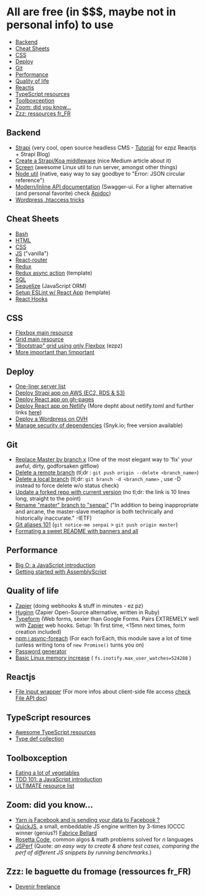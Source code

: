 # All are free (in $$$, maybe not in personal info) to use
  - [Backend](#backend)
  - [Cheat Sheets](#cheat-sheets)
  - [CSS](#css)
  - [Deploy](#deploy)
  - [Git](#git)
  - [Performance](#performance)
  - [Quality of life](#quality-of-life)
  - [Reactjs](#reactjs)
  - [TypeScript resources](#typescript-resources)
  - [Toolboxception](#toolboxception)
  - [Zoom: did you know...](#did-you-know)
  - [Zzz: ressources fr_FR](#le-baguette-du-fromage-ressources-frfr)


## Backend
- [Strapi][3] (very cool, open source headless CMS - [Tutorial][5] for ezpz Reactjs + Strapi Blog)
- [Create a Strapi/Koa middleware][23] (nice Medium article about it)
- [Screen][4] (awesome Linux util to run server, amongst other things)
- [Node util][25] (native, easy way to say goodbye to "Error: JSON circular reference")
- [Modern/Inline API documentation][32] (Swagger-ui. For a ligher alternative (and personal favorite) check [Apidoc][33])
- [Wordpress .htaccess tricks][36]

## Cheat Sheets
- [Bash][51]
- [HTML][52]
- [CSS][53]
- [JS][50] ("vanilla")
- [React-router][54]
- [Redux][55]
- [Redux async action][48] (template)
- [SQL][49]
- [Sequelize][45] (JavaScript ORM)
- [Setup ESLint w/ React App][46] (template)
- [React Hooks][57]

## CSS
- [Flexbox main resource][17]
- [Grid main resource][26]
- ["Bootstrap" grid using only Flexbox][43] (ezpz)
- [More important than !important][16]

## Deploy
- [One-liner server list][1]
- [Deploy Strapi app on AWS (EC2, RDS & S3)][9]
- [Deploy React app on gh-pages][13]
- [Deploy React app on Netlify][14] (More depht about netlify.toml and further links [here][15])
- [Deploy a Wordpress on OVH][24]
- [Manage security of dependencies][31] (Snyk.io; free version available)

## Git
- [Replace Master by branch x][10] (One of the most elegant way to 'fix' your awful, dirty, godforsaken gitflow)
- [Delete a remote branch][11] (tl;dr : `git push origin --delete <branch_name>`)
- [Delete a local branch][12] (tl;dr: `git branch -d <branch_name>` , use -D instead to force delete w/o status check)
- [Update a forked repo with current version][21] (no tl;dr: the link is 10 lines long, straight to the point)
- [Rename "master" branch to "senpai"][56] ("In addition to being inappropriate and arcane, the master-slave metaphor is both technically and historically inaccurate." -IETF)
- [Git aliases 101][58] (`git notice-me senpai` > `git push origin master`)
- [Formating a sweet README with banners and all][30]

## Performance
- [Big O: a JavaScript introduction][19]
- [Getting started with AssemblyScript][20]

## Quality of life
- [Zapier][6] (doing webhooks & stuff in minutes - ez pz)
- [Huginn][44] (Zapier Open-Source alternative, written in Ruby)
- [Typeform][7] (Web forms, sexier than Google Forms. Pairs EXTREMELY well with [Zapier][6] web hooks. Setup: 1h first time, <15mn next times, form creation included)
- [npm i async-foreach][27] (For each forEach, this module save a lot of time (unless writing tons of `new Promise()` turns you on)
- [Password generator][37]
- [Basic Linux memory increase][47] ( `fs.inotify.max_user_watches=524288` )

## Reactjs
- [File input wrapper][28] (For more infos about client-side file access [check File API doc][29])

## TypeScript resources
- [Awesome TypeScript resources][34]
- [Type def collection][35]

## Toolboxception
- [Eating a lot of vegetables][2]
- [TDD 101: a JavaScript introduction][42]
- [ULTIMATE resource list][18]

## Zoom: did you know...
- [Yarn is Facebook and is sending your data to Facebook ?][22]
- [QuickJS][38], a small, embeddable JS engine written by 3-times IOCCC winner (genius?) [Fabrice Bellard][39]
- [Rosetta Code][40], common algos & math problems solved for *n* languages
- [JSPerf][41] (Quote: *an easy way to create & share test cases, comparing the perf of different JS snippets by running benchmarks.*)

## Zzz: le baguette du fromage (ressources fr_FR)
- [Devenir freelance][8]

[1]: https://gist.github.com/willurd/5720255
[2]: https://github.com/digitalfu/developer-reference-resources-on-github
[3]: https://strapi.io/documentation/3.0.0-beta.x/getting-started/quick-start.html
[4]: https://linuxize.com/post/how-to-use-linux-screen/
[5]: https://medium.com/@adeyinkakazeemolufemioluoje/create-a-blog-with-react-and-strapi-cc3d8f0f01e1
[6]: https://zapier.com/
[7]: https://www.typeform.com/
[8]: https://github.com/etnbrd/awesome-freelance-fr
[9]: https://github.com/61FINTECH/deploy-strapi-on-aws
[10]: https://stackoverflow.com/a/2862938/11894221
[11]: https://stackoverflow.com/a/2003515/11894221
[12]: https://stackoverflow.com/a/10999165/11894221
[13]: https://devhoot.ooo/how-to-host-react-websites-on-github.-a-comprehensive-guide!/
[14]: https://create-react-app.dev/docs/deployment/#netlify
[15]: https://hackernoon.com/netlify-continuous-deployment-github-react-lambdaschool-67f3ae658d31
[16]: https://paulbakaus.com/2017/07/27/more-important-than-important/
[17]: https://css-tricks.com/snippets/css/a-guide-to-flexbox/
[18]: https://github.com/sindresorhus/awesome
[19]: https://medium.com/cesars-tech-insights/big-o-notation-javascript-25c79f50b19b
[20]: https://www.sitepen.com/blog/getting-started-with-assemblyscript/
[21]: https://medium.com/@topspinj/how-to-git-rebase-into-a-forked-repo-c9f05e821c8a
[22]: https://engineering.fb.com/web/yarn-a-new-package-manager-for-javascript/
[23]: https://medium.com/@prakash.gangurde/how-to-create-a-middleware-for-strapi-f80a24876fc9
[24]: https://girlknowstech.com/how-to-install-wordpress-on-ovh-server/
[25]: https://stackoverflow.com/a/18354289
[26]: https://css-tricks.com/snippets/css/complete-guide-grid/
[27]: https://www.npmjs.com/package/async-foreach
[28]: https://github.com/greena13/react-simple-file-input#readme
[29]: https://developer.mozilla.org/en-US/docs/Web/API/File
[30]: https://glebbahmutov.com/blog/how-i-organize-readme/
[31]: https://snyk.io/
[32]: https://swagger.io/tools/swagger-ui/
[33]: https://apidocjs.com/
[34]: https://github.com/dzharii/awesome-typescript
[35]: https://github.com/DefinitelyTyped/DefinitelyTyped
[36]: https://perishablepress.com/stupid-htaccess-tricks/
[37]: https://passwordsgenerator.net/
[38]: https://bellard.org/quickjs/
[39]: https://en.wikipedia.org/wiki/Fabrice_Bellard
[40]: http://www.rosettacode.org/wiki/Category:Programming_Tasks
[41]: https://jsperf.com/
[42]: https://github.com/dwyl/learn-tdd
[43]: https://dev.to/drews256/ridiculously-easy-row-and-column-layouts-with-flexbox-1k01
[44]: https://github.com/huginn/huginn
[45]: https://gist.github.com/Eth3rnit3/3a83cfa8d6c391139db24aadb1b0a774
[46]: https://gist.github.com/Eth3rnit3/ef4ade2e2b5be0e0d0047522752f9923
[47]: https://gist.github.com/Eth3rnit3/46c9c9cdb8c66485e2b462645719ee4d
[48]: https://gist.github.com/Eth3rnit3/0ad5004e7970a942376bd71361671bc2
[49]: https://gist.github.com/hofmannsven/9164408
[50]: https://gist.github.com/thegitfather/9c9f1a927cd57df14a59c268f118ce86
[51]: https://www.linuxtrainingacademy.com/linux-commands-cheat-sheet/
[52]: https://htmlcheatsheet.com/
[53]: https://htmlcheatsheet.com/css/
[54]: https://devhints.io/react-router
[55]: https://devhints.io/redux
[56]: https://gist.github.com/TheRealBarenziah/434e9be111e25eda53e88c7ecb057acd
[57]: https://react-hooks-cheatsheet.com/
[58]: https://hackernoon.com/git-going-with-aliases-a9706e23fa9c

